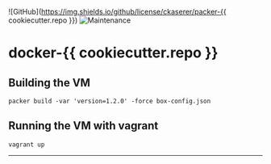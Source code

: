 ![GitHub](https://img.shields.io/github/license/ckaserer/packer-{{ cookiecutter.repo }})
![Maintenance](https://img.shields.io/maintenance/yes/2020)

# docker-{{ cookiecutter.repo }}

## Building the VM

```
packer build -var 'version=1.2.0' -force box-config.json
```

## Running the VM with vagrant

```
vagrant up
```

---
